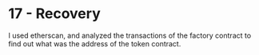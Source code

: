 # 17 - Recovery

I used etherscan, and analyzed the transactions of the factory contract to find out what was the address of the token contract.
